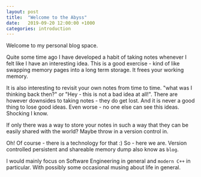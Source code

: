 ```yaml
---
layout: post
title:  "Welcome to the Abyss"
date:   2019-09-20 12:00:00 +1000
categories: introduction
---
```

Welcome to my personal blog space.

Quite some time ago I have developed a habit of taking notes whenever I felt like I have an interesting idea.
This is a good exercise - kind of like swapping memory pages into a long term storage. It frees your working memory.

It is also interesting to revisit your own notes from time to time. "what was I thinking back then?" or "Hey - this is not a bad idea at all!".
There are however downsides to taking notes - they do get lost. And it is never a good thing to lose good ideas.
Even worse - no one else can see this ideas. Shocking I know.

If only there was a way to store your notes in such a way that they can be easily shared with the world?
Maybe throw in a version control in.

Oh! Of course - there is a technology for that :)
So - here we are. Version controlled persistent and shareable memory dump also know as `blog`.  

I would mainly focus on Software Engineering in general and `modern C++` in particular.
With possibly some occasional musing about life in general.
